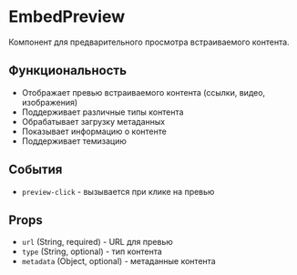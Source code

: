 # EmbedPreview

Компонент для предварительного просмотра встраиваемого контента.

## Функциональность

- Отображает превью встраиваемого контента (ссылки, видео, изображения)
- Поддерживает различные типы контента
- Обрабатывает загрузку метаданных
- Показывает информацию о контенте
- Поддерживает темизацию

## События

- `preview-click` - вызывается при клике на превью

## Props

- `url` (String, required) - URL для превью
- `type` (String, optional) - тип контента
- `metadata` (Object, optional) - метаданные контента
